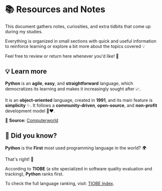 # 📚 Resources and Notes

This document gathers notes, curiosities, and extra tidbits that come up during my studies.

Everything is organized in small sections with quick and useful information to reinforce learning or explore a bit more about the topics covered 💡

Feel free to review or return here whenever you'd like! 🚀


## 💡 Learn more

**Python** is an **agile**, **easy**, and **straightforward** language, which democratizes its learning and makes it increasingly sought after 📈.

It is an **object-oriented** language, created in **1991**, and its main feature is **simplicity** ✨. It follows a **community-driven**, **open-source**, and **non-profit** development model 🤲❤️.

🔗 **Source:** [Computerworld](https://computerworld.com.br...A1gil,aberto%20e%20sem%20fins%20lucrativos)


## 🤔 Did you know?

**Python** is the **First** most used programming language in the world? 🌍

That's right! 🎉

According to **TIOBE** (a site specialized in software quality evaluation and tracking), **Python** ranks first.

To check the full language ranking, visit: [TIOBE Index](https://www.tiobe.com/tiobe-index//).

